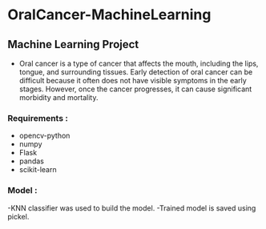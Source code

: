 # OralCancer-MachineLearning
## Machine Learning Project

- Oral cancer is a type of cancer that affects the mouth, including the lips, tongue, and surrounding tissues. Early detection of oral cancer can be difficult because it often does not have visible symptoms in the early stages. However, once the cancer progresses, it can cause significant morbidity and mortality.


### Requirements :

- opencv-python
- numpy
- Flask
- pandas
- scikit-learn

### Model :

-KNN classifier was used to build the model.
-Trained model is saved using pickel.
